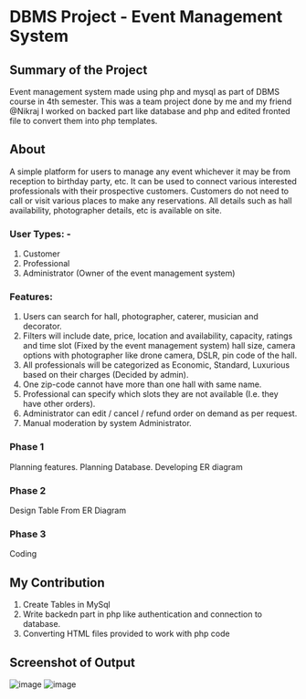 # DBMS Project - Event Management System

## Summary of the Project 

Event management system made using php and mysql as part of DBMS course in 4th semester.
This was a team project done by me and my friend @Nikraj
I worked on backed part like database and php and edited fronted file to convert them into php templates.

## About

A simple platform for users to manage any event whichever it may be from 
reception to birthday party, etc. It can be used to connect various interested 
professionals with their prospective customers. Customers do not need to call or 
visit various places to make any reservations. All details such as hall availability, 
photographer details, etc is available on site.

### User Types: -

1.  Customer
3.  Professional 
4.  Administrator (Owner of the event management system)

### Features:
1. Users can search for hall, photographer, caterer, musician and 
decorator.
2. Filters will include date, price, location and availability, capacity, 
ratings and time slot (Fixed by the event management system) 
hall size, camera options with photographer like drone camera, 
DSLR, pin code of the hall.
3. All professionals will be categorized as Economic, Standard, 
Luxurious based on their charges (Decided by admin).
4. One zip-code cannot have more than one hall with same name.
5. Professional can specify which slots they are not available (I.e. 
they have other orders).
6. Administrator can edit / cancel / refund order on demand as per 
request.
7. Manual moderation by system Administrator.


### Phase 1

Planning features.
Planning Database.
Developing ER diagram


### Phase 2
Design Table From ER Diagram

### Phase 3
Coding

## My Contribution

1. Create Tables in MySql
2. Write backedn part in php like authentication and connection to database.
3. Converting HTML files provided to work with php code

## Screenshot of Output

![image](https://user-images.githubusercontent.com/77914957/111858538-df870b80-895f-11eb-93fd-2fd8436c90b1.png)
![image](https://user-images.githubusercontent.com/77914957/111858545-eb72cd80-895f-11eb-96cc-ad0c990dca96.png)


